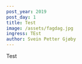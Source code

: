 ```yaml
---
post_year: 2019
post_day: 1
title: Test
image: /assets/fagdag.jpg
ingress: TEst
author: Svein Petter Gjøby
---
```

Test
